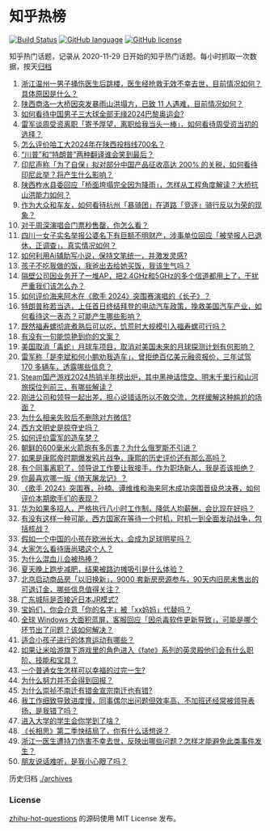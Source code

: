 # 知乎热榜
[![Build Status](https://github.com/ToWeLong/zhihu-hot-questions/workflows/CI/badge.svg)](https://github.com/ToWeLong/zhihu-hot-questions/actions)
[![GitHub language](https://img.shields.io/badge/language-golang-orange.svg)](https://golang.org/)
[![GitHub license](https://img.shields.io/github/license/ToWeLong/zhihu-hot-questions)](https://github.com/ToWeLong/zhihu-hot-questions/blob/main/LICENSE)

知乎热门话题，记录从 2020-11-29 日开始的知乎热门话题。每小时抓取一次数据，按天[归档](./archives)

<!-- BEGIN -->

1. [浙江温州一男子捅伤医生后跳楼，医生经抢救无效不幸去世，目前情况如何？具体原因是什么？](https://www.zhihu.com/question/662028170)
1. [陕西商洛一大桥因突发暴雨山洪塌方，已致 11 人遇难，目前情况如何？](https://www.zhihu.com/question/662088831)
1. [如何看待中国男子三大球全部无缘2024巴黎奥运会?](https://www.zhihu.com/question/661656692)
1. [雷军谈周受资离职「寄予厚望，离职给我当头一棒」，如何看待周受资当初的选择？](https://www.zhihu.com/question/662047841)
1. [怎么评价哈工大2024年在陕西投档线700名？](https://www.zhihu.com/question/661876846)
1. [“川普”和“特朗普”两种翻译谁会笑到最后？](https://www.zhihu.com/question/47933418)
1. [印尼声称「为了自保」拟对部分中国产品征收高达 200% 的关税，如何看待印尼此举？将产生什么影响？](https://www.zhihu.com/question/660696609)
1. [陕西柞水县委回应「桥面垮塌完全因为降雨」，怎样从工程角度解读？大桥抗山洪能力如何？](https://www.zhihu.com/question/662094916)
1. [作为大众和车友，如何看待杭州「暴骑团」在道路「竞逐」骑行反以为荣的现象？](https://www.zhihu.com/question/662013071)
1. [对于周深演唱会门票秒售罄，你怎么看？](https://www.zhihu.com/question/662046445)
1. [四川一女子实名举报公婆名下有巨额不明财产，涉事单位回应「被举报人已退休，正调查」，真实情况如何？](https://www.zhihu.com/question/662017077)
1. [如何利用Ai辅助写小说，保持文笔统一，并激发灵感?](https://www.zhihu.com/question/586181456)
1. [孩子不吃我做的饭，我爸出去给她买饭，我该生气吗？](https://www.zhihu.com/question/661838872)
1. [隔壁公司因业务开了一堆AP，把2.4GHz和5GHz的多个信道都用上了，干扰严重我们该怎么办？](https://www.zhihu.com/question/661491563)
1. [如何评价海来阿木在《歌手 2024》突围赛演唱的《长子》？](https://www.zhihu.com/question/662050813)
1. [特朗普称若当选，上任首日终结拜登的电动汽车政策，挽救美国汽车产业，如何看待这一表态？可能产生哪些影响？](https://www.zhihu.com/question/662017672)
1. [既然福寿螺彻底煮熟后可以吃，饥荒时大规模引入福寿螺可行吗？](https://www.zhihu.com/question/661149484)
1. [有没有一句能惊艳到你的文案？](https://www.zhihu.com/question/661938466)
1. [美国取消「毒蛇」月球车项目，取消对美国未来的月球探测计划有何影响？](https://www.zhihu.com/question/661935760)
1. [雷军称「是李斌和何小鹏劝我造车」，曾拒绝百亿美元融资报价，三年试驾 170 多辆车，透露哪些信息？](https://www.zhihu.com/question/662051387)
1. [Steam国产游戏2024热销半年榜出炉，其中黑神话悟空、明末千里行和山河旅探位列前三，有哪些解读？](https://www.zhihu.com/question/662052753)
1. [刚进公司和领导一起出差，担心说错话所以不敢交流，怎样缓解这种尴尬的场面？](https://www.zhihu.com/question/660814366)
1. [为什么相亲失败后不删除对方微信?](https://www.zhihu.com/question/366686582)
1. [西方文明史是掠夺史吗？](https://www.zhihu.com/question/616931588)
1. [如何评价雷军的造车梦？](https://www.zhihu.com/question/662006020)
1. [朝鲜的600毫米火箭炮有多厉害？为什么俄罗斯不引进？](https://www.zhihu.com/question/661264511)
1. [如果是康熙帝时期爆发鸦片战争，康熙的历史评价还有那么高吗？](https://www.zhihu.com/question/661941171)
1. [有个同事离职了，领导说工作要让我接手，作为职场新人，我是否该拒绝？](https://www.zhihu.com/question/660814281)
1. [你最喜欢哪一版《倚天屠龙记》？](https://www.zhihu.com/question/513463401)
1. [《歌手 2024》突围赛，孙楠、谭维维和海来阿木成功突围晋级总决赛，如何评价本期歌手们的表现？](https://www.zhihu.com/question/662039263)
1. [华为如果多招人，严格执行八小时工作制，降低人均薪酬，会比现在好吗？](https://www.zhihu.com/question/662018883)
1. [有没有这样一种可能，西方国家在等待一个时机，时机一到全面发动战争，包括核战？](https://www.zhihu.com/question/659218699)
1. [假如一个中国的小孩在欧洲长大，会成为足球明星吗？](https://www.zhihu.com/question/661602877)
1. [大家怎么看待唐尚珺这个人？](https://www.zhihu.com/question/613181645)
1. [为什么混血儿会被热捧？](https://www.zhihu.com/question/328697847)
1. [夏天晚上跑步减肥，结果被路边摊吸引是什么体验？](https://www.zhihu.com/question/661734351)
1. [北京启动商品房「以旧换新」，9000 套新房房源参与，90天内旧房未售出的可退订金，哪些信息值得关注？](https://www.zhihu.com/question/662035973)
1. [广东城际是否接近日本JR模式?](https://www.zhihu.com/question/657672267)
1. [宝妈们，你会介意「你的名字」被「xx妈妈」代替吗？](https://www.zhihu.com/question/658936021)
1. [全球 Windows 大面积蓝屏，客服回应「因杀毒软件更新导致」，可能是哪个环节出了问题？该如何解决？](https://www.zhihu.com/question/662019631)
1. [适合小孩子进行的体育运动有哪些？](https://www.zhihu.com/question/543169048)
1. [如果让米哈游旗下游戏里的角色进入《fate》系列的英灵殿他们会有什么职阶、技能和宝具？](https://www.zhihu.com/question/634221568)
1. [一个普通女生怎样可以幸福的过完一生?](https://www.zhihu.com/question/442072646)
1. [为什么努力并不会得到回报？](https://www.zhihu.com/question/494840218)
1. [为什么崇祯不南迁有错金宣宗南迁也有错?](https://www.zhihu.com/question/645952184)
1. [我工作细致导致进度慢，同事偶尔出问题但效率高、不加班还经常被领导表扬，是我错了吗？](https://www.zhihu.com/question/660814222)
1. [进入大学的学生会你学到了啥？](https://www.zhihu.com/question/652513512)
1. [《长相思》第二季快结局了，你有什么话想说？](https://www.zhihu.com/question/662052123)
1. [浙江一医生遭持刀伤害不幸去世，反映出哪些问题？怎样才能避免此类事件发生？](https://www.zhihu.com/question/662083588)
1. [朋友说话难听，是我小心眼了吗？](https://www.zhihu.com/question/660779371)

<!-- END -->

历史归档 [./archives](./archives)


### License
[zhihu-hot-questions](https://github.com/towelong/zhihu-hot-questions) 的源码使用 MIT License 发布。